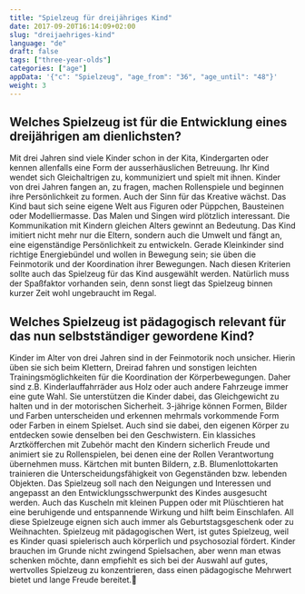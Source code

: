 ```yaml
---
title: "Spielzeug für dreijähriges Kind"
date: 2017-09-20T16:14:09+02:00
slug: "dreijaehriges-kind"
language: "de"
draft: false
tags: ["three-year-olds"]
categories: ["age"]
appData: '{"c": "Spielzeug", "age_from": "36", "age_until": "48"}'
weight: 3
---
```


<h2>Welches Spielzeug ist für die Entwicklung eines dreijährigen am dienlichsten?</h2>
 
Mit drei Jahren sind viele Kinder schon in der Kita, Kindergarten oder kennen allenfalls eine Form der ausserhäuslichen Betreuung. Ihr Kind wendet sich Gleichaltrigen zu, kommuniziert und spielt mit ihnen. Kinder von drei Jahren fangen an, zu fragen, machen Rollenspiele und beginnen ihre Persönlichkeit zu formen. Auch der Sinn für das Kreative wächst. Das Kind baut sich seine eigene Welt aus Figuren oder Püppchen, Bausteinen oder Modelliermasse. Das Malen und Singen wird plötzlich interessant. Die Kommunikation mit Kindern gleichen Alters gewinnt an Bedeutung. Das Kind imitiert nicht mehr nur die Eltern, sondern auch die Umwelt und fängt an, eine eigenständige Persönlichkeit zu entwickeln. Gerade Kleinkinder sind richtige Energiebündel und wollen in Bewegung sein; sie üben die Feinmotorik und der Koordination ihrer Bewegungen. Nach diesen Kriterien sollte auch das Spielzeug für das Kind ausgewählt werden. Natürlich muss der Spaßfaktor vorhanden sein, denn sonst liegt das Spielzeug binnen kurzer Zeit wohl ungebraucht im Regal. 
 
<h2>Welches Spielzeug ist pädagogisch relevant für das nun selbstständiger gewordene Kind?</h2>
 
Kinder im Alter von drei Jahren sind in der Feinmotorik noch unsicher. Hierin üben sie sich beim Klettern, Dreirad fahren und sonstigen leichten Trainingsmöglichkeiten für die Koordination der Körperbewegungen. Daher sind z.B. Kinderlauffahrräder aus Holz oder auch andere Fahrzeuge immer eine gute Wahl. Sie unterstützen die Kinder dabei, das Gleichgewicht zu halten und in der motorischen Sicherheit. 3-jährige können Formen, Bilder und Farben unterscheiden und erkennen mehrmals vorkommende Form oder Farben in einem Spielset. Auch sind sie dabei, den eigenen Körper zu entdecken sowie denselben bei den Geschwistern. Ein klassiches Arztköfferchen mit Zubehör macht den Kindern sicherlich Freude und animiert sie zu Rollenspielen, bei denen eine der Rollen Verantwortung übernehmen muss. Kärtchen mit bunten Bildern, z.B. Blumenlottokarten trainieren die Unterscheidungsfähigkeit von Gegenständen bzw. lebenden Objekten. Das Spielzeug soll nach den Neigungen und Interessen und angepasst an den Entwicklungsschwerpunkt des Kindes ausgesucht werden. Auch das Kuscheln mit kleinen Puppen oder mit Plüschtieren hat eine beruhigende und entspannende Wirkung und hilft beim Einschlafen. All diese Spielzeuge eignen sich auch immer als Geburtstagsgeschenk oder zu Weihnachten. Spielzeug mit pädagogischen Wert, ist gutes Spielzeug, weil es Kinder quasi spielerisch auch körperlich und psychosozial fördert. Kinder brauchen im Grunde nicht zwingend Spielsachen, aber wenn man etwas schenken möchte, dann empfiehlt es sich bei der Auswahl auf gutes, wertvolles Spielzeug zu konzentrieren, dass einen pädagogische Mehrwert bietet und lange Freude bereitet.

